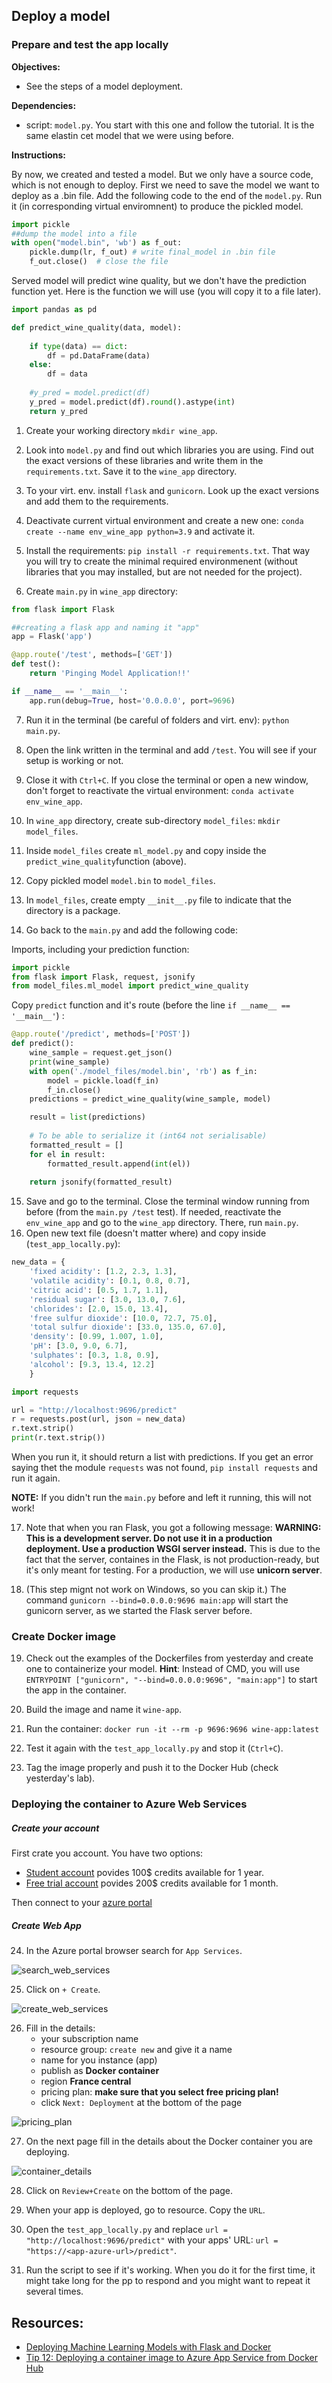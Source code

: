## Deploy a model

### Prepare and test the app locally

**Objectives:**

- See the steps of a model deployment.

**Dependencies:**

- script: `model.py`. You start with this one and follow the tutorial. It is the same elastin cet model that we were using before.

**Instructions:**

By now, we created and tested a model. But we only have a source code, which is not enough to deploy. First we need to save the model we want to deploy as a .bin file. Add the following code to the end of the `model.py`. Run it (in corresponding virtual enviromnent) to produce the pickled model.

``` python
import pickle
##dump the model into a file
with open("model.bin", 'wb') as f_out:
    pickle.dump(lr, f_out) # write final_model in .bin file
    f_out.close()  # close the file
```

Served model will predict wine quality, but we don't have the prediction function yet. Here is the function we will use (you will copy it to a file later).

``` python
import pandas as pd

def predict_wine_quality(data, model):
    
    if type(data) == dict:
        df = pd.DataFrame(data)
    else:
        df = data
    
    #y_pred = model.predict(df)
    y_pred = model.predict(df).round().astype(int)
    return y_pred
```

1. Create your working directory `mkdir wine_app`.

2. Look into `model.py` and find out which libraries you are using. Find out the exact versions of these libraries and write them in the `requirements.txt`. Save it to the `wine_app` directory.

3. To your virt. env. install `flask` and `gunicorn`. Look up the exact versions and add them to the requirements.

4. Deactivate current virtual environment and create a new one: `conda create --name env_wine_app python=3.9` and activate it.
  
5. Install the requirements: `pip install -r requirements.txt`. That way you will try to create the minimal required environmenent (without libraries that you may installed, but are not needed for the project). 
 
6. Create `main.py` in `wine_app` directory:

```python
from flask import Flask

##creating a flask app and naming it "app"
app = Flask('app')

@app.route('/test', methods=['GET'])
def test():
    return 'Pinging Model Application!!'

if __name__ == '__main__':
    app.run(debug=True, host='0.0.0.0', port=9696)
```

7. Run it in the terminal (be careful of folders and virt. env): `python main.py`.

8. Open the link written in the terminal and add `/test`. You will see if your setup is working or not.

9. Close it with `Ctrl+C`. If you close the terminal or open a new window, don't forget to reactivate the virtual environment: `conda activate env_wine_app`.  

10. In `wine_app` directory, create sub-directory `model_files`: `mkdir model_files`.

11. Inside `model_files` create `ml_model.py` and copy inside the `predict_wine_quality`function (above).

12. Copy pickled model `model.bin` to `model_files`.

13. In `model_files`, create empty `__init__.py` file to indicate that the directory is a package.

14. Go back to the `main.py` and add the following code:

Imports, including your prediction function:

```python
import pickle
from flask import Flask, request, jsonify
from model_files.ml_model import predict_wine_quality
```

Copy `predict` function and it's route (before the line `if __name__ == '__main__'`) :

```python
@app.route('/predict', methods=['POST'])
def predict():
    wine_sample = request.get_json()
    print(wine_sample)
    with open('./model_files/model.bin', 'rb') as f_in:
        model = pickle.load(f_in)
        f_in.close()
    predictions = predict_wine_quality(wine_sample, model)

    result = list(predictions)
    
    # To be able to serialize it (int64 not serialisable)
    formatted_result = []
    for el in result:
        formatted_result.append(int(el))
        
    return jsonify(formatted_result)
```

15. Save and go to the terminal. Close the terminal window running from before (from the `main.py /test` test). If needed, reactivate the `env_wine_app` and go to the `wine_app` directory. There, run `main.py`.
16. Open new text file (doesn't matter where) and copy inside (`test_app_locally.py`): 

```python
new_data = {
    'fixed acidity': [1.2, 2.3, 1.3],
    'volatile acidity': [0.1, 0.8, 0.7],
    'citric acid': [0.5, 1.7, 1.1],
    'residual sugar': [3.0, 13.0, 7.6],
    'chlorides': [2.0, 15.0, 13.4],
    'free sulfur dioxide': [10.0, 72.7, 75.0],
    'total sulfur dioxide': [33.0, 135.0, 67.0],
    'density': [0.99, 1.007, 1.0],
    'pH': [3.0, 9.0, 6.7],
    'sulphates': [0.3, 1.8, 0.9],
    'alcohol': [9.3, 13.4, 12.2]
    }

import requests

url = "http://localhost:9696/predict"
r = requests.post(url, json = new_data)
r.text.strip()
print(r.text.strip())
```

When you run it, it should return a list with predictions. If you get an error saying thet the module `requests` was not found, `pip install requests` and run it again.

**NOTE:** If you didn't run the `main.py` before and left it running, this will not work!

17. Note that when you ran Flask, you got a following message: **WARNING: This is a development server. Do not use it in a production deployment. Use a production WSGI server instead.** This is due to the fact that the server, containes in the Flask, is not production-ready, but it's only meant for testing. For a production, we will use **unicorn server**.

18. (This step mignt not work on Windows, so you can skip it.) The command `gunicorn --bind=0.0.0.0:9696 main:app` will start the gunicorn server, as we started the Flask server before.    

### Create Docker image

19. Check out the examples of the Dockerfiles from yesterday and create one to containerize your model. **Hint**: Instead of CMD, you will use `ENTRYPOINT ["gunicorn", "--bind=0.0.0.0:9696", "main:app"]` to start the app in the container.

20. Build the image and name it `wine-app`.

21. Run the container: `docker run -it --rm -p 9696:9696 wine-app:latest`

22. Test it again with the `test_app_locally.py` and stop it (`Ctrl+C`).

23. Tag the image properly and push it to the Docker Hub (check yesterday's lab).

### Deploying the container to Azure Web Services

##### Create your account

First crate you account. You have two options:

- [Student account](https://azure.microsoft.com/en-us/free/students/) povides 100$ credits available for 1 year.
- [Free trial account](https://azure.microsoft.com/en-us/free/) povides 200$ credits available for 1 month.

Then connect to your [azure portal](https://portal.azure.com/)

##### Create Web App

24. In the Azure portal browser search for `App Services`.

![search_web_services](./assets/search_web_services.png)

25. Click on `+ Create`.

![create_web_services](./assets/create_web_services.png)

26. Fill in the details:
	- your subscription name
	- resource group: `create new` and give it a name
	- name for you instance (app)
	- publish as **Docker container**
	- region **France central**
	- pricing plan: **make sure that you select free pricing plan!**
	- click `Next: Deployment` at the bottom of the page
	
![pricing_plan](./assets/pricing_plan.png)
	
27. On the next page fill in the details about the Docker container you are deploying. 

![container_details](./assets/container_details.png)

28. Click on `Review+Create` on the bottom of the page.

29. When your app is deployed, go to resource. Copy the `URL`.

30. Open the `test_app_locally.py` and replace `url = "http://localhost:9696/predict"` with your apps' URL: `url = "https://<app-azure-url>/predict"`.

31. Run the script to see if it's working. When you do it for the first time, it might take long for the pp to respond and you might want to repeat it several times.

## Resources:

- [Deploying Machine Learning Models with Flask and Docker](https://www.youtube.com/watch?v=KTd2a1QKlwo&list=WL&index=1)
- [Tip 12: Deploying a container image to Azure App Service from Docker Hub](https://www.youtube.com/watch?v=_LNOg8kU4CE)


